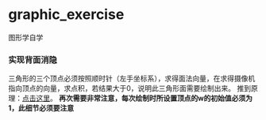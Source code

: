 ﻿# graphic_exercise

图形学自学
### 实现背面消隐
三角形的三个顶点必须按照顺时针（左手坐标系），求得面法向量，在求得摄像机指向顶点的向量，求点积，若结果大于0，说明此三角形面需要绘制出来。
推到原理：[点击这里](https://blog.csdn.net/sixdaycoder/article/details/72637527)。
**再次需要非常注意，每次绘制时所设置顶点的w的初始值必须为1，此细节必须要注意**